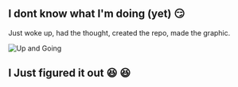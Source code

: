 ## I dont know what I'm doing (yet) 😏

Just woke up, had the thought, created the repo, made the graphic.

![Up and Going](http://i.imgur.com/DsDfo84.png)

## I Just figured it out 😆 😆